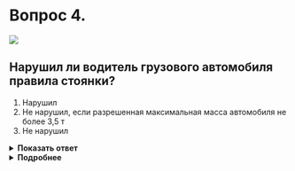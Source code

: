 # Вопрос 4.

![](https://s.drom.ru/i24227/pdd/tickets/2016/1542608308.jpg)

## Нарушил ли водитель грузового автомобиля правила стоянки?

1. Нарушил
2. Не нарушил, если разрешенная максимальная масса автомобиля не более 3,5 т
3. Не нарушил

<details>
<summary><b>Показать ответ</b></summary>
Правильный ответ: 1
</details>
<details>
<summary><b>Подробнее</b></summary>
На околотротуарную стоянку, обозначенную знаками 6.4 «Парковка (парковочное место)» и 8.6.4 «Способ постановки транспортного средства на стоянку» можно поставить указанным способом только легковой автомобиль или мотоцикл. Грузовым автомобилям, независимо от их р.м.м (разрешенной максимальной массы) стоянка в данном месте не разрешается. Данный водитель нарушил Правила. Не путайте табл. 8.6.4 «Способ постановки ТС на стоянку» с табл. 8.4.3 «Вид транспортного средства», иначе допустите ошибку.
(«Дорожные знаки»)
</details>
